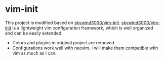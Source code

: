 # vim-init
This project is modified based on [skywind3000/vim-init](https://github.com/skywind3000/vim-init). [skywind3000/vim-init](https://github.com/skywind3000/vim-init) is a lightweight vim configuration framework, which is well organized and can be easily extended.

* Colors and plugins in original project are removed.
* Configurations work well with neovim. I will make them compatible with vim as much as I can.

